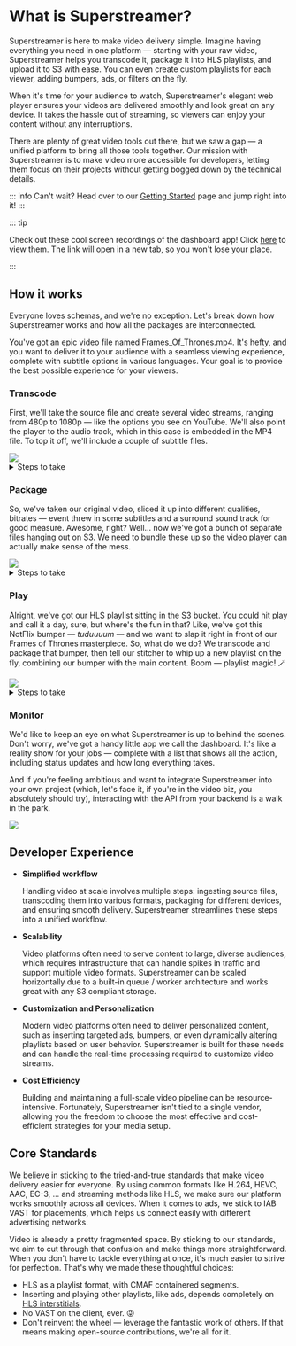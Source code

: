 # What is Superstreamer?

Superstreamer is here to make video delivery simple. Imagine having everything you need in one platform — starting with your raw video, Superstreamer helps you transcode it, package it into HLS playlists, and upload it to S3 with ease. You can even create custom playlists for each viewer, adding bumpers, ads, or filters on the fly.

When it's time for your audience to watch, Superstreamer's elegant web player ensures your videos are delivered smoothly and look great on any device. It takes the hassle out of streaming, so viewers can enjoy your content without any interruptions.

There are plenty of great video tools out there, but we saw a gap — a unified platform to bring all those tools together. Our mission with Superstreamer is to make video more accessible for developers, letting them focus on their projects without getting bogged down by the technical details.

::: info
Can't wait? Head over to our [Getting Started](/guide/getting-started) page and jump right into it!
:::

::: tip

Check out these cool screen recordings of the dashboard app! Click <a target="_blank" href="/superstreamer/guide/dashboard">here</a> to view them. The link will open in a new tab, so you won't lose your place.

:::

## How it works

Everyone loves schemas, and we're no exception. Let's break down how Superstreamer works and how all the packages are interconnected.

You've got an epic video file named Frames_Of_Thrones.mp4. It's hefty, and you want to deliver it to your audience with a seamless viewing experience, complete with subtitle options in various languages. Your goal is to provide the best possible experience for your viewers.

### Transcode <Badge type="info" text="Step 1" />

First, we'll take the source file and create several video streams, ranging from 480p to 1080p — like the options you see on YouTube. We'll also point the player to the audio track, which in this case is embedded in the MP4 file. To top it off, we'll include a couple of subtitle files.

<img class="schema" src="/schema-transcode.png" />

<details class="details custom-block minimal">
  <summary>Steps to take</summary>

  1. You send a transcode request to the API using your file or s3 URL as the input, along with a few output stream definitions.
  2. The API will push a transcode job to Redis.
  3. One, or multiple (if you're into scale), Artisan instances will grab jobs from Redis, and produce outputs streams locally.
  4. Each Artisan instance will push their output stream to S3.
  5. Finally, the API will assign a unique Asset ID to the process, allowing us to continue working with it.
</details>

### Package <Badge type="info" text="Step 2" />

So, we've taken our original video, sliced it up into different qualities, bitrates — event threw in some subtitles and a surround sound track for good measure. Awesome, right? Well... now we've got a bunch of separate files hanging out on S3. We need to bundle these up so the video player can actually make sense of the mess.

<img class="schema" src="/schema-package.png" />

<details class="details custom-block minimal">
  <summary>Steps to take</summary>

  1. You send a package request to the API with the Asset ID from the transcode process.
  2. The API will push a package job to Redis.
  3. An Artisan instance will download the transcoded files and generate an HLS playlist along with the video segments locally.
  4. The HLS master playlist, media playlists and segments are uploaded to S3 with public permissions.
</details>

### Play <Badge type="info" text="Step 3" />

Alright, we've got our HLS playlist sitting in the S3 bucket. You could hit play and call it a day, sure, but where's the fun in that? Like, we've got this NotFlix bumper — _tuduuuum_ — and we want to slap it right in front of our Frames of Thrones masterpiece. So, what do we do? We transcode and package that bumper, then tell our stitcher to whip up a new playlist on the fly, combining our bumper with the main content. Boom — playlist magic! 🪄

<img class="schema schema-stitcher" src="/schema-stitcher.png" />

<details class="details custom-block minimal">
  <summary>Steps to take</summary>

  1. You send a session request to the Sticher API, with the Asset ID from the transcode (or package, they're the same) process, along with your parameters (eg; ad insertion, bumper, ...)
  2. Stitcher will prepare a unique playlist for this session, which the player downloads.
  3. The player can now play the video, it will grab the rest (such as segments) from S3 directly.
</details>

### Monitor

We'd like to keep an eye on what Superstreamer is up to behind the scenes. Don't worry, we've got a handy little app we call the dashboard. It's like a reality show for your jobs — complete with a list that shows all the action, including status updates and how long everything takes.

And if you're feeling ambitious and want to integrate Superstreamer into your own project (which, let's face it, if you're in the video biz, you absolutely should try), interacting with the API from your backend is a walk in the park.

<img class="schema schema-dashboard" src="/schema-dashboard.png" />

## Developer Experience

- **Simplified workflow**

  Handling video at scale involves multiple steps: ingesting source files, transcoding them into various formats, packaging for different devices, and ensuring smooth delivery. Superstreamer streamlines these steps into a unified workflow.

- **Scalability**

  Video platforms often need to serve content to large, diverse audiences, which requires infrastructure that can handle spikes in traffic and support multiple video formats. Superstreamer can be scaled horizontally due to a built-in queue / worker architecture and works great with any S3 compliant storage.

- **Customization and Personalization**

  Modern video platforms often need to deliver personalized content, such as inserting targeted ads, bumpers, or even dynamically altering playlists based on user behavior. Superstreamer is built for these needs and can handle the real-time processing required to customize video streams.

- **Cost Efficiency**

  Building and maintaining a full-scale video pipeline can be resource-intensive. Fortunately, Superstreamer isn't tied to a single vendor, allowing you the freedom to choose the most effective and cost-efficient strategies for your media setup.

## Core Standards

We believe in sticking to the tried-and-true standards that make video delivery easier for everyone. By using common formats like H.264, HEVC, AAC, EC-3, ... and streaming methods like HLS, we make sure our platform works smoothly across all devices. When it comes to ads, we stick to IAB VAST for placements, which helps us connect easily with different advertising networks.

Video is already a pretty fragmented space. By sticking to our standards, we aim to cut through that confusion and make things more straightforward. When you don't have to tackle everything at once, it's much easier to strive for perfection. That's why we made these thoughtful choices:

- HLS as a playlist format, with CMAF containered segments.
- Inserting and playing other playlists, like ads, depends completely on [HLS interstitials](https://developer.apple.com/streaming/GettingStartedWithHLSInterstitials.pdf).
- No VAST on the client, ever. 😜
- Don't reinvent the wheel — leverage the fantastic work of others. If that means making open-source contributions, we're all for it.